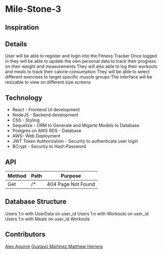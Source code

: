 # Mile-Stone-3

## Inspiration

## Details
User will be able to register and login into the Fitness Tracker
Once logged in they will be able to update the own personal data to track their progress on their weight and measurements
They will also able to log their workouts and meals to track their calorie consumption
They will be able to select different exercises to target specific muscle groups
The interface will be resizable to view on different size screens

## Technology
* React - Frontend UI development
* NodeJS - Backend development
* CSS - Styling
* Sequelize - ORM to Generate and Migarte Models to Database
* Postgres on AWS RDS - Database
* AWS- Web Deployment
* JWT Token Authorization - Security to authenticate user login
* BCrypt - Security to Hash Password

## API
| Method | Path | Purpose |
|--------|------|---------|
|Get | /* | 404 Page Not Found|

## Database Structure
Users 1:n with UserData on user_id
Users 1:n with Workouts on user_id
Users 1:n with Meals on user_id
Workouts 

## Contributors
[Alex Aguirre](https://github.com/AlexAguirre70)
[Gustavo Martinez ](https://github.com/Gustavo0623)
[Matthew Herrera](https://github.com/Machew115)
